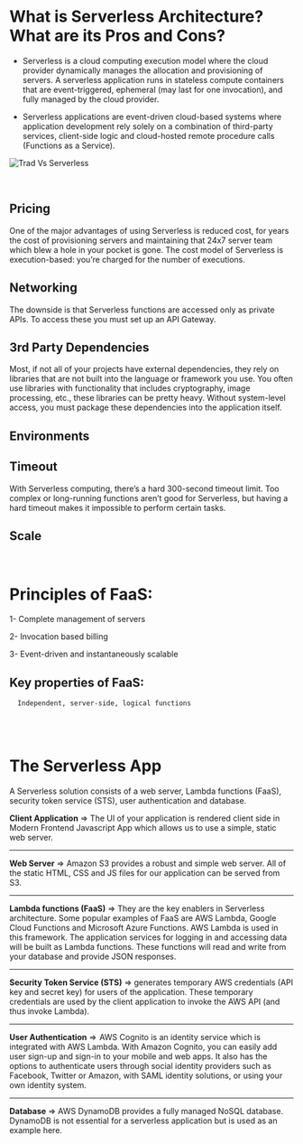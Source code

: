 # What is Serverless Architecture? What are its Pros and Cons?

- Serverless is a cloud computing execution model where the cloud provider dynamically manages the allocation and provisioning of servers. A serverless application runs in stateless compute containers that are event-triggered, ephemeral (may last for one invocation), and fully managed by the cloud provider. 

- Serverless applications are event-driven cloud-based systems where application development rely solely on a combination of third-party services, client-side logic and cloud-hosted remote procedure calls (Functions as a Service).

![Trad Vs Serverless](https://hackernoon.com/hn-images/1*x_v5NRC3TTMt1MaYl1gMUg.jpeg)

<br>

## Pricing

One of the major advantages of using Serverless is reduced cost, for years the cost of provisioning servers and maintaining that 24x7 server team which blew a hole in your pocket is gone. The cost model of Serverless is execution-based: you’re charged for the number of executions. 

## Networking

The downside is that Serverless functions are accessed only as private APIs. To access these you must set up an API Gateway. 

## 3rd Party Dependencies

Most, if not all of your projects have external dependencies, they rely on libraries that are not built into the language or framework you use. You often use libraries with functionality that includes cryptography, image processing, etc., these libraries can be pretty heavy. Without system-level access, you must package these dependencies into the application itself.

## Environments


## Timeout

With Serverless computing, there’s a hard 300-second timeout limit. Too complex or long-running functions aren’t good for Serverless, but having a hard timeout makes it impossible to perform certain tasks.

## Scale



<br>

# Principles of FaaS:

1- Complete management of servers

2- Invocation based billing

3- Event-driven and instantaneously scalable

  ## Key properties of FaaS:

      Independent, server-side, logical functions


<br>
<br>

# The Serverless App

A Serverless solution consists of a web server, Lambda functions (FaaS), security token service (STS), user authentication and database.

**Client Application** => The UI of your application is rendered client side in Modern Frontend Javascript App which allows us to use a simple, static web server.

<hr>

**Web Server** => Amazon S3 provides a robust and simple web server. All of the static HTML, CSS and JS files for our application can be served from S3.

<hr>

**Lambda functions (FaaS)** => They are the key enablers in Serverless architecture. Some popular examples of FaaS are AWS Lambda, Google Cloud Functions and Microsoft Azure Functions. AWS Lambda is used in this framework. The application services for logging in and accessing data will be built as Lambda functions. These functions will read and write from your database and provide JSON responses.

<hr>

**Security Token Service (STS)** => generates temporary AWS credentials (API key and secret key) for users of the application. These temporary credentials are used by the client application to invoke the AWS API (and thus invoke Lambda).

<hr>

**User Authentication** =>  AWS Cognito is an identity service which is integrated with AWS Lambda. With Amazon Cognito, you can easily add user sign-up and sign-in to your mobile and web apps. It also has the options to authenticate users through social identity providers such as Facebook, Twitter or Amazon, with SAML identity solutions, or using your own identity system.

<hr>

**Database** => AWS DynamoDB provides a fully managed NoSQL database. DynamoDB is not essential for a serverless application but is used as an example here.
